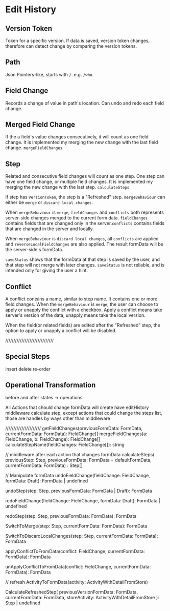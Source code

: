 # Edit History

## Version Token
Token for a specific version. If data is saved, version token changes, therefore can detect change by comparing the version tokens.

## Path
Json Pointers-like, starts with `/`. e.g. `/who`.

## Field Change

Records a change of value in path's location.
Can undo and redo each field change.

## Merged Field Change
If the a field's value changes consecutively, it will count as one field change. It is implemented my merging the new change with the last field change. `mergeFieldChanges`

## Step
Related and consecutive field changes will count as one step. One step can have one field change, or multiple field changes. It is implemented my merging the new change with the last step. `calculateSteps`

If step has `VersionToken`, the step is a "Refreshed" step. `mergeBehaviour` can either be `merge` or `discard local changes`.

When `mergeBehaviour` is `merge`, `fieldChanges` and `conflicts` both represents server-side changes merged to the current form data. `fieldChanges` contains fields that are changed only in the server.`conflicts` contains fields that are changed in the server and locally.

When `mergeBehaviour` is `discard local changes`, all `conflicts` are applied and `reverseLocalFieldChanges` are also applied. The result formData will be the server-side's formData.

`saveStatus` shows that the formData at that step is saved by the user, and that step will not merge with later changes. `saveStatus` is not reliable, and is intended only for giving the user a hint.

## Conflict
A conflict contsins a name, similar to step name. It contains one or more field changes. When the `mergeBehaviour` is `merge`, the user can choose to apply or unapply the conflict with a checkbox. Apply a conflict means take server's version of the data, unapply means take the local version.

When the field(or related fields) are edited after the "Refreshed" step, the option to apply or unapply a conflict will be disabled.

//////////////////////////////
## Special Steps
insert
delete
re-order


## Operational Transformation
before and after states -> operations


All Actions that chould change formData will create have editHistory middleware calculate step, except actions that could change the steps list, those are handles by ways other than middleware

//////////////////////
getFieldChanges(previousFormData: FormData, currentFormData: FormData): FieldChange[]
mergeFieldChanges(a: FieldChange, b: FieldChange): FieldChange[]
calculateStepName(fieldChanges: FieldChange[]): string

// middleware after each action that changes formData
calculateSteps(
  previousStep: Step,
  previousFormData: FormData = defaultFormData,
  currentFormData: FormData)
  : Step[]

// Manipulate formData
undoFieldChange(fieldChange: FieldChange, formData: Draft<FormData>): FormData | undefined

undoStep(step: Step, previousFormData: FormData | Draft<FormData>): FormData

redoFieldChange(fieldChange: FieldChange, formData: Draft<FormData>): FormData | undefined

redoStep(step: Step, previousFormData: FormData): FormData

SwitchToMerge(step: Step, currentFormData: FormData): FormData

SwitchToDiscardLocalChanges(step: Step, currentFormData: FormData): FormData

applyConflictToFromData(conflict: FieldChange, currentFormData: FormData): FormData

unApplyConflictToFromData(conflict: FieldChange, currentFormData: FormData): FormData

// refresh
ActivityToFormData(activity: ActivityWithDetailFromStore)

CalculateRefreshedStep(
  previousVersionFormData: FormData,
  currentFormData: FormData,
  storeActivity: ActivityWithDetailFromStore
): Step | undefined